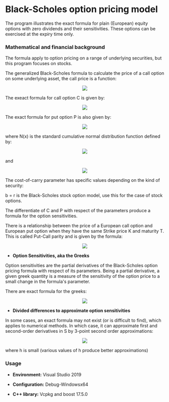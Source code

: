 # Black-Scholes option pricing model

The program illustrates the exact formula for plain (European) equity options  with zero dividends and their sensitivities. These options can be exercised at the expiry time only.

### Mathematical and financial background

The formula apply to option pricing on a range of underlying securities, but this program focuses on stocks.

The generalized Black-Scholes formula to calculate the price of a call option on some underlying asset, the call price is a function:

<p align="center"><img src="https://github.com/SaraPeyko/EuropeanOptionPricing/blob/master/Captures/Capture1.JPG"></p>

The exeact formula for call option C is given by:

<p align="center"><img src="https://github.com/SaraPeyko/EuropeanOptionPricing/blob/master/Captures/Capture2.JPG"></p>


The exact formula for put option P is also  given by:

<p align="center"><img src="https://github.com/SaraPeyko/EuropeanOptionPricing/blob/master/Captures/Capture5.JPG"></p>

where N(x) is the standard cumulative normal distribution function defined by:

<p align="center"><img src="https://github.com/SaraPeyko/EuropeanOptionPricing/blob/master/Captures/Capture3.JPG"></p>

and

<p align="center"><img src="https://github.com/SaraPeyko/EuropeanOptionPricing/blob/master/Captures/Capture4.JPG"></p>

The cost-of-carry parameter has specific values depending on the kind of security: 

b = r is the Black-Scholes stock option model, use this for the case of stock options.

The differentiate of C and P with respect of the parameters produce a formula for the option sensitivities. 

There is a relationship between the price of a European call option and European put option when they have the same Strike price K and maturity T. This is called Put-Call parity and is given by the formula:

<p align="center"><img src="https://github.com/SaraPeyko/EuropeanOptionPricing/blob/master/Captures/Capture6.JPG"></p>

* **Option Sensitivities, aka the Greeks**

 Option sensitivities are the partial derivatives of the Black-Scholes option pricing formula with respect of its parameters. Being a partial derivative, a given greek quantity is a measure of the sensitivity of the option price to a small change in the formula's parameter. 
 
 There are exact formula for the greeks:
 
<p align="center"><img src="https://github.com/SaraPeyko/EuropeanOptionPricing/blob/master/Captures/Capture7.JPG"></p>
 
 * **Divided differences to approximate option sensitivities**
 
 In some cases, an exact formula may not exist (or is difficult to find), which applies to numerical methods. In which case, it can approximate first and second-order derivatives in S by 3-point second order approximations:
 
<p align="center"><img src="https://github.com/SaraPeyko/EuropeanOptionPricing/blob/master/Captures/Capture8.JPG"></p>
 
 where  h is small (various values of h produce better approximations)

### Usage

* **Environment:** Visual Studio 2019 

* **Configuration:** Debug-Windowsx64

* **C++ library:** Vcpkg and boost 17.5.0

